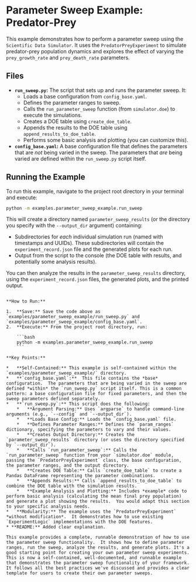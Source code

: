 # Parameter Sweep Example: Predator-Prey

This example demonstrates how to perform a parameter sweep using the `Scientific Data Simulator`.  It uses the `PredatorPreyExperiment` to simulate predator-prey population dynamics and explores the effect of varying the `prey_growth_rate` and `prey_death_rate` parameters.

## Files

*   **`run_sweep.py`:**  The script that sets up and runs the parameter sweep.  It:
    *   Loads a base configuration from `config_base.yaml`.
    *   Defines the parameter ranges to sweep.
    *   Calls the `run_parameter_sweep` function (from `simulator.doe`) to execute the simulations.
    *   Creates a DOE table using `create_doe_table`.
    *   Appends the results to the DOE table using `append_results_to_doe_table`.
    *   Performs some basic analysis and plotting (you can customize this).
*   **`config_base.yaml`:**  A base configuration file that defines the parameters that are *not* being varied in the sweep.  The parameters that *are* being varied are defined within the `run_sweep.py` script itself.

## Running the Example

To run this example, navigate to the project root directory in your terminal and execute:

```bash
python -m examples.parameter_sweep_example.run_sweep
```

This will create a directory named `parameter_sweep_results` (or the directory you specify with the `--output_dir` argument) containing:

*   Subdirectories for *each* individual simulation run (named with timestamps and UUIDs).  These subdirectories will contain the `experiment_record.json` file and the generated plots for each run.
*   Output from the script to the console (the DOE table with results, and potentially some analysis results).

You can then analyze the results in the `parameter_sweep_results` directory, using the `experiment_record.json` files, the generated plots, and the printed output.
```

**How to Run:**

1.  **Save:** Save the code above as `examples/parameter_sweep_example/run_sweep.py` and `examples/parameter_sweep_example/config_base.yaml`.
2.  **Execute:** From the project root directory, run:

    ```bash
    python -m examples.parameter_sweep_example.run_sweep
    ```

**Key Points:**

*   **Self-Contained:** This example is self-contained within the `examples/parameter_sweep_example/` directory.
*   **`config_base.yaml`:**  This file contains the *base* configuration.  The parameters that are being varied in the sweep are defined *within* the `run_sweep.py` script itself. This is a common pattern: a base configuration file for fixed parameters, and then the sweep parameters defined separately.
*   **`run_sweep.py`:** This script does the following:
    *   **Argument Parsing:** Uses `argparse` to handle command-line arguments (e.g., `--config` and `--output_dir`).
    *   **Loads Base Config:** Loads the `config_base.yaml` file.
    *   **Defines Parameter Ranges:** Defines the `param_ranges` dictionary, specifying the parameters to vary and their values.
    *   **Creates Output Directory:** Creates the `parameter_sweep_results` directory (or uses the directory specified by `--output_dir`).
    *   **Calls `run_parameter_sweep`:** Calls the `run_parameter_sweep` function from your `simulator.doe` module, passing the `PredatorPreyExperiment` class, the base configuration, the parameter ranges, and the output directory.
    *   **Creates DOE Table:** Calls `create_doe_table` to create a Pandas DataFrame representing the parameter combinations.
    *   **Appends Results:** Calls `append_results_to_doe_table` to combine the DOE table with the simulation results.
    *   **Example Analysis and Plotting:** Includes *example* code to perform basic analysis (calculating the mean final prey population) and generate a plot showing the results.  You would adapt this section to your specific analysis needs.
*   **Modularity:** The example uses the `PredatorPreyExperiment` *without modification*.  It demonstrates how to use existing `ExperimentLogic` implementations with the DOE features.
* **README:** Added clear explanation.

This example provides a complete, runnable demonstration of how to use the parameter sweep functionality.  It shows how to define parameter ranges, run the sweep, analyze the results, and generate plots. It's a good starting point for creating your own parameter sweep experiments. This is now a self-contained, well-documented, and runnable example that demonstrates the parameter sweep functionality of your framework.  It follows all the best practices we've discussed and provides a clear template for users to create their own parameter sweeps.
